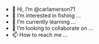 - 👋 Hi, I’m @carlamerson71
- 👀 I’m interested in fishing ...
- 🌱 I’m currently learning ...
- 💞️ I’m looking to collaborate on ...
- 📫 How to reach me ...

<!---
carlamerson71/carlamerson71 is a ✨ special ✨ repository because its `README.md` (this file) appears on your GitHub profile.
You can click the Preview link to take a look at your changes.
--->
